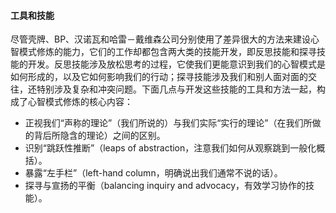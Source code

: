 #### 工具和技能

尽管壳牌、BP、汉诺瓦和哈雷－戴维森公司分别使用了差异很大的方法来建设心智模式修炼的能力，它们的工作却都包含两大类的技能开发，即反思技能和探寻技能的开发。反思技能涉及放松思考的过程，它使我们更能意识到我们的心智模式是如何形成的，以及它如何影响我们的行动；探寻技能涉及我们和别人面对面的交往，还特别涉及复杂和冲突问题。下面几点与开发这些技能的工具和方法一起，构成了心智模式修炼的核心内容：

*   正视我们“声称的理论”（我们所说的）与我们实际“实行的理论”（在我们所做的背后所隐含的理论）之间的区别。
*   识别“跳跃性推断”（leaps of abstraction，注意我们如何从观察跳到一般化概括）。
*   暴露“左手栏”（left-hand column，明确说出我们通常不说的话）。
*   探寻与宣扬的平衡（balancing inquiry and advocacy，有效学习协作的技能）。